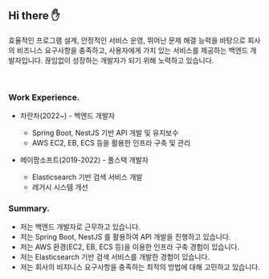 ## Hi there ✋
효율적인 프로그램 설계, 안정적인 서비스 운영, 뛰어난 문제 해결 능력을 바탕으로 회사의 비즈니스 요구사항을 충족하고, 사용자에게 가치 있는 서비스를 제공하는 백엔드 개발자입니다.
끊임없이 성장하는 개발자가 되기 위해 노력하고 있습니다.

<br/>

### Work Experience.
- 차란차(2022~) - 백엔드 개발자
  - Spring Boot, NestJS 기반 API 개발 및 유지보수
  - AWS EC2, EB, ECS 등을 활용한 인프라 구축 및 관리
  
- 메이팜소프트(2019-2022) - 풀스택 개발자
  - Elasticsearch 기반 검색 서비스 개발
  - 레거시 시스템 개선

### Summary.
- 저는 백엔드 개발자로 근무하고 있습니다.
- 저는 Spring Boot, NestJS 를 활용하여 API 개발을 진행하고 있습니다.
- 저는 AWS 환경(EC2, EB, ECS 등)을 이용한 인프라 구축 경험이 있습니다.
- 저는 Elasticsearch 기반 검색 서비스를 개발한 경험이 있습니다.
- 저는 회사의 비지니스 요구사항을 충족하는 최적의 방법에 대해 고민하고 있습니다.






<!--
**sangjaeoh/sangjaeoh** is a ✨ _special_ ✨ repository because its `README.md` (this file) appears on your GitHub profile.

Here are some ideas to get you started:

- 🔭 I’m currently working on ...
- 🌱 I’m currently learning ...
- 👯 I’m looking to collaborate on ...
- 🤔 I’m looking for help with ...
- 💬 Ask me about ...
- 📫 How to reach me: ...
- 😄 Pronouns: ...
- ⚡ Fun fact: ...
-->
